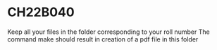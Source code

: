 # CH22B040
Keep all your files in the folder corresponding to your roll number
The command make should result in creation of a pdf file in this folder

